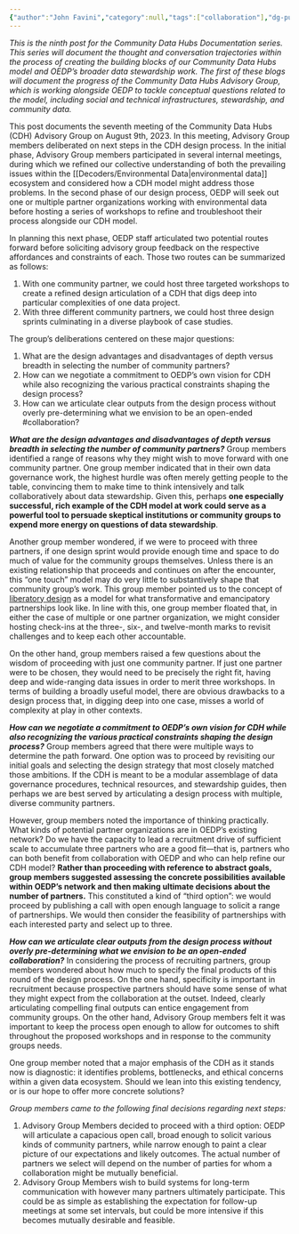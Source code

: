 ```yaml
---
{"author":"John Favini","category":null,"tags":["collaboration"],"dg-publish":true,"permalink":"/documentation-blogs/09-strategizing-around-next-steps-in-the-cdh-design-process/","dgPassFrontmatter":true}
---
```


_This is the ninth post for the Community Data Hubs Documentation series. This series will document the thought and conversation trajectories within the process of creating the building blocks of our Community Data Hubs model and OEDP’s broader data stewardship work. The first of these blogs will document the progress of the Community Data Hubs Advisory Group, which is working alongside OEDP to tackle conceptual questions related to the model, including social and technical infrastructures, stewardship, and community data._

This post documents the seventh meeting of the Community Data Hubs (CDH) Advisory Group on August 9th, 2023. In this meeting, Advisory Group members deliberated on next steps in the CDH design process. In the initial phase, Advisory Group members participated in several internal meetings, during which we refined our collective understanding of both the prevailing issues within the [[Decoders/Environmental Data\|environmental data]] ecosystem and considered how a CDH model might address those problems. In the second phase of our design process, OEDP will seek out one or multiple partner organizations working with environmental data before hosting a series of workshops to refine and troubleshoot their process alongside our CDH model. 

In planning this next phase, OEDP staff articulated two potential routes forward before soliciting advisory group feedback on the respective affordances and constraints of each. Those two routes can be summarized as follows:

1. With one community partner, we could host three targeted workshops to create a refined design articulation of a CDH that digs deep into particular complexities of one data project.
2. With three different community partners, we could host three design sprints culminating in a diverse playbook of case studies. 


The group’s deliberations centered on these major questions:
1. What are the design advantages and disadvantages of depth versus breadth in selecting the number of community partners?
2. How can we negotiate a commitment to OEDP’s own vision for CDH while also recognizing the various practical constraints shaping the design process?
3. How can we articulate clear outputs from the design process without overly pre-determining what we envision to be an open-ended #collaboration?


_**What are the design advantages and disadvantages of depth versus breadth in selecting the number of community partners?**_
Group members identified a range of reasons why they might wish to move forward with one community partner. One group member indicated that in their own data governance work, the highest hurdle was often merely getting people to the table, convincing them to make time to think intensively and talk collaboratively about data stewardship. Given this, perhaps **one especially successful, rich example of the CDH model at work could serve as a powerful tool to persuade skeptical institutions or community groups to expend more energy on questions of data stewardship**. 

Another group member wondered, if we were to proceed with three partners, if one design sprint would provide enough time and space to do much of value for the community groups themselves. Unless there is an existing relationship that proceeds and continues on after the encounter, this “one touch” model may do very little to substantively shape that community group’s work. This group member pointed us to the concept of [liberatory design](https://www.nationalequityproject.org/frameworks/liberatory-design) as a model for what transformative and emancipatory partnerships look like. In line with this, one group member floated that, in either the case of multiple or one partner organization, we might consider hosting check-ins at the three-, six-, and twelve-month marks to revisit challenges and to keep each other accountable. 

On the other hand, group members raised a few questions about the wisdom of proceeding with just one community partner. If just one partner were to be chosen, they would need to be precisely the right fit, having deep and wide-ranging data issues in order to merit three workshops. In terms of building a broadly useful model, there are obvious drawbacks to a design process that, in digging deep into one case, misses a world of complexity at play in other contexts. 

_**How can we negotiate a commitment to OEDP’s own vision for CDH while also recognizing the various practical constraints shaping the design process?**_
Group members agreed that there were multiple ways to determine the path forward. One option was to proceed by revisiting our initial goals and selecting the design strategy that most closely matched those ambitions. If the CDH is meant to be a modular assemblage of data governance procedures, technical resources, and stewardship guides, then perhaps we are best served by articulating a design process with multiple, diverse community partners.

However, group members noted the importance of thinking practically. What kinds of potential partner organizations are in OEDP’s existing network? Do we have the capacity to lead a recruitment drive of sufficient scale to accumulate three partners who are a good fit—that is, partners who can both benefit from collaboration with OEDP and who can help refine our CDH model? **Rather than proceeding with reference to abstract goals, group members suggested assessing the concrete possibilities available within OEDP’s network and then making ultimate decisions about the number of partners.** This constituted a kind of “third option”: we would proceed by publishing a call with open enough language to solicit a range of partnerships. We would then consider the feasibility of partnerships with each interested party and select up to three.

_**How can we articulate clear outputs from the design process without overly pre-determining what we envision to be an open-ended collaboration?**_
In considering the process of recruiting partners, group members wondered about how much to specify the final products of this round of the design process. On the one hand, specificity is important in recruitment because prospective partners should have some sense of what they might expect from the collaboration at the outset. Indeed, clearly articulating compelling final outputs can entice engagement from community groups. On the other hand, Advisory Group members felt it was important to keep the process open enough to allow for outcomes to shift throughout the proposed workshops and in response to the community groups needs. 

One group member noted that a major emphasis of the CDH as it stands now is diagnostic: it identifies problems, bottlenecks, and ethical concerns within a given data ecosystem. Should we lean into this existing tendency, or is our hope to offer more concrete solutions?  

_Group members came to the following final decisions regarding next steps:_

1. Advisory Group Members decided to proceed with a third option: OEDP will articulate a capacious open call, broad enough to solicit various kinds of community partners, while narrow enough to paint a clear picture of our expectations and likely outcomes. The actual number of partners we select will depend on the number of parties for whom a collaboration might be mutually beneficial. 
2. Advisory Group Members wish to build systems for long-term communication with however many partners ultimately participate. This could be as simple as establishing the expectation for follow-up meetings at some set intervals, but could be more intensive if this becomes mutually desirable and feasible.